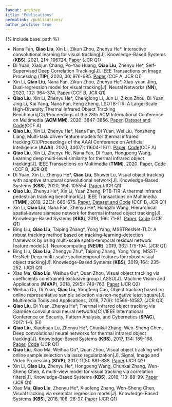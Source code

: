 ```yaml
---
layout: archive
title: "Publications"
permalink: /publications/
author_profile: true
---
```


{% include base_path %}

* Nana Fan, **Qiao Liu**, Xin Li, Zikun Zhou, Zhenyu He*. Interactive convolutional learning for visual tracking[J]. Knowledge-Based Systems (**KBS**), 2021, 214: 106724. [Paper](https://www.researchgate.net/publication/348352903_Interactive_convolutional_learning_for_visual_tracking) (JCR Q1)
* Di Yuan, Xiaojun Chang, Po-Yao Huang, **Qiao Liu**, Zhenyu He*, Self-Supervised Deep Correlation Tracking[J]. IEEE Transactions on Image Processing (**TIP**), 2020, 30: 976-985. [Paper](https://www.researchgate.net/publication/346550566_Self-Supervised_Deep_Correlation_Tracking) (CCF A, JCR Q1)
* Xin Li, **Qiao Liu**, Nana Fan, Zikun Zhou, Zhenyu He*, Xiao-yuan Jing, Dual-regression model for visual tracking[J]. Neural Networks (**NN**), 2020, 132: 364-374. [Paper](https://www.researchgate.net/publication/344533021_Dual-regression_model_for_visual_tracking) (CCF B, JCR Q1)
* **Qiao Liu**, Xin Li, Zhenyu He*, Chenglong Li, Jun Li, Zikun Zhou, Di Yuan, Jing Li, Kai Yang, Nana Fan, Feng Zheng, LSOTB-TIR: A Large-Scale High-Diversity Thermal Infrared Object Tracking Benchmark[C]//Proceedings of the 28th ACM International Conference on Multimedia (**ACM MM**). 2020: 3847-3856. [Paper](https://www.researchgate.net/publication/343384216_LSOTB-TIR_A_Large-Scale_High-Diversity_Thermal_Infrared_Object_Tracking_Benchmark), [Dataset and Code](https://github.com/QiaoLiuHit/LSOTB-TIR)(CCF A)
* **Qiao Liu**, Xin Li, Zhenyu He*, Nana Fan, Di Yuan, Wei Liu, Yonsheng Liang, Multi-task driven feature models for thermal infrared tracking[C]//Proceedings of the AAAI Conference on Artificial Intelligence (**AAAI**). 2020, 34(07): 11604-11611. [Paper](https://www.researchgate.net/publication/342537603_Multi-Task_Driven_Feature_Models_for_Thermal_Infrared_Tracking), [Code](https://github.com/QiaoLiuHit/MMNet)(CCF A)
* **Qiao Liu**, Xin Li, Zhenyu He, Nana Fan, Di Yuan, Hongpeng Wang, Learning deep multi-level similarity for thermal infrared object tracking[J]. IEEE Transactions on Multimedia (**TMM**), 2020. [Paper](https://www.researchgate.net/publication/342859300_Learning_Deep_Multi-Level_Similarity_for_Thermal_Infrared_Object_Tracking), [Code](https://github.com/QiaoLiuHit/MLSSNet) (CCF B, JCR Q1)
* Di Yuan, Xin Li, Zhenyu He*, **Qiao Liu**, Shuwei Lu, Visual object tracking with adaptive structural convolutional network[J]. Knowledge-Based Systems (**KBS**), 2020, 194: 105554. [Paper](https://www.researchgate.net/publication/338810837_Visual_object_tracking_with_adaptive_structural_convolutional_network) (JCR Q1)
* **Qiao Liu**, Zhenyu He*, Xin Li, Yuan Zheng, PTB-TIR: A thermal infrared pedestrian tracking benchmark[J]. IEEE Transactions on Multimedia (**TMM**), 2019, 22(3): 666-675. [Paper](https://www.researchgate.net/publication/335180291_PTB-TIR_A_Thermal_Infrared_Pedestrian_Tracking_Benchmark), [Dataset and Code](https://github.com/QiaoLiuHit/PTB-TIR_Evaluation_toolkit) (CCF B, JCR Q1)
* Xin Li, **Qiao Liu**, Nana Fan, Zhenyu He*, Hongzhi Wang, Hierarchical spatial-aware siamese network for thermal infrared object tracking[J]. Knowledge-Based Systems (**KBS**), 2019, 166: 71-81. [Paper](https://www.researchgate.net/publication/329872126_Hierarchical_Spatial-aware_Siamese_Network_for_Thermal_Infrared_Object_Tracking), [Code](https://github.com/QiaoLiuHit/HSSNet) (JCR Q1)
* Bing Liu, **Qiao Liu**, Taiping Zhang*, Yong Yang, MSSTResNet-TLD: A robust tracking method based on tracking-learning-detection framework by using multi-scale spatio-temporal residual network feature model[J]. Neurocomputing (**NEUR**), 2019, 362: 175-194. (JCR Q1)
* Bing Liu, **Qiao Liu**, Zhengyu Zhu*, Taiping Zhang, Yong Yang, MSST-ResNet: Deep multi-scale spatiotemporal features for robust visual object tracking[J]. Knowledge-Based Systems (**KBS**), 2019, 164: 235-252. (JCR Q1)
* Xiao Ma, **Qiao Liu**, Weihua Ou*, Quan Zhou, Visual object tracking via coefficients constrained exclusive group LASSO[J]. Machine Vision and Applications (**MVAP**), 2018, 29(5): 749-763. [Paper](https://www.researchgate.net/publication/324843227_Visual_object_tracking_via_coefficients_constrained_exclusive_group_LASSO) (JCR Q2)
* Weihua Ou, Di Yuan, **Qiao Liu**, Yongfeng Cao, Object tracking based on online representative sample selection via non-negative least square[J]. Multimedia Tools and Applications, 2018, 77(9): 10569-10587. (JCR Q3)
* **Qiao Liu**, Di Yuan, Zhenyu He*, Thermal infrared object tracking via Siamese convolutional neural networks[C]//IEEE International Conference on Security, Pattern Analysis, and Cybernetics (**SPAC**), 2017: 1-6. (EI)
* **Qiao Liu**, Xiaohuan Lu, Zhenyu He*, Chunkai Zhang, Wen-Sheng Chen, Deep convolutional neural networks for thermal infrared object tracking[J]. Knowledge-Based Systems (**KBS**), 2017, 134: 189-198. [Paper](https://www.researchgate.net/publication/318714772_Deep_Convolutional_Neural_Networks_for_Thermal_Infrared_Object_Tracking), [Code](https://github.com/QiaoLiuHit/MCFTS) (JCR Q1)
* **Qiao Liu**, Xiao Ma, Weihua Ou*, Quan Zhou, Visual object tracking with online sample selection via lasso regularization[J]. Signal, Image and Video Processing (**SIVP**), 2017, 11(5): 881-888. [Paper](https://www.researchgate.net/publication/312257258_Visual_object_tracking_with_online_sample_selection_via_lasso_regularization) (JCR Q2)
* Xin Li, **Qiao Liu**, Zhenyu He*, Hongpeng Wang, Chunkai Zhang, Wen-Sheng Chen, A multi-view model for visual tracking via correlation filters[J]. Knowledge-Based Systems (**KBS**), 2016, 113: 88-99. [Paper](https://www.researchgate.net/publication/308343670_A_multi-view_model_for_visual_tracking_via_correlation_filters) (JCR Q1)
* Xiao Ma, **Qiao Liu**, Zhenyu He*, Xiaofeng Zhang, Wen-Sheng Chen, Visual tracking via exemplar regression model[J]. Knowledge-Based Systems (**KBS**), 2016, 106: 26-37. [Paper](https://www.researchgate.net/publication/303462415_Visual_Tracking_via_Exemplar_Regression_Model) (JCR Q1)
